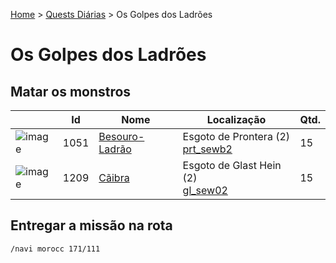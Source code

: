 [Home](../README.md) > [Quests Diárias](./README.md) > Os Golpes dos Ladrões

# Os Golpes dos Ladrões

## Matar os monstros

| | Id | Nome | Localização | Qtd. |
| - | - | - | - | - |
| ![image](https://file5s.ratemyserver.net/mobs/1051.gif) | 1051 | [Besouro-Ladrão](https://ratemyserver.net/mob_db.php?mob_id=1051&small=1&back=1) | Esgoto de Prontera (2)<br>[prt_sewb2](https://ratemyserver.net/index.php?page=npc_shop_warp&map=prt_sewb2) | 15 |
| ![image](https://file5s.ratemyserver.net/mobs/1209.gif) | 1209 | [Cãibra](https://ratemyserver.net/mob_db.php?mob_id=1209&small=1&back=1) | Esgoto de Glast Hein (2)<br>[gl_sew02](https://ratemyserver.net/index.php?page=npc_shop_warp&map=gl_sew02) | 15 |

## Entregar a missão na rota

```
/navi morocc 171/111
```
